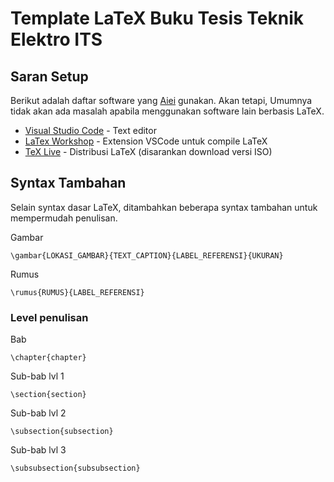 # Template LaTeX Buku Tesis Teknik Elektro ITS

## Saran Setup

Berikut adalah daftar software yang [Aiei](https://github.com/Aiei) gunakan. Akan tetapi, Umumnya tidak akan ada masalah apabila menggunakan software lain berbasis LaTeX.

* [Visual Studio Code](https://code.visualstudio.com/) - Text editor
* [LaTex Workshop](https://marketplace.visualstudio.com/items?itemName=James-Yu.latex-workshop) - Extension VSCode untuk compile LaTeX
* [TeX Live](https://www.tug.org/texlive/) - Distribusi LaTeX (disarankan download versi ISO)

## Syntax Tambahan

Selain syntax dasar LaTeX, ditambahkan beberapa syntax tambahan untuk mempermudah penulisan.

Gambar 
```
\gambar{LOKASI_GAMBAR}{TEXT_CAPTION}{LABEL_REFERENSI}{UKURAN}
```

Rumus 
```
\rumus{RUMUS}{LABEL_REFERENSI}
```

### Level penulisan

Bab
```
\chapter{chapter}
```

Sub-bab lvl 1
```
\section{section}
```

Sub-bab lvl 2
```
\subsection{subsection}
```

Sub-bab lvl 3
```
\subsubsection{subsubsection}
```